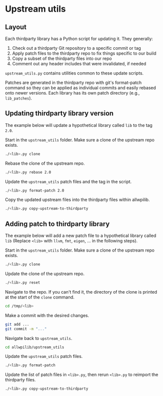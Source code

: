 # Upstream utils

## Layout

Each thirdparty library has a Python script for updating it. They generally:

1. Check out a thirdparty Git repository to a specific commit or tag
2. Apply patch files to the thirdparty repo to fix things specific to our build
3. Copy a subset of the thirdparty files into our repo
4. Comment out any header includes that were invalidated, if needed

`upstream_utils.py` contains utilities common to these update scripts.

Patches are generated in the thirdparty repo with git's format-patch command so
they can be applied as individual commits and easily rebased onto newer
versions. Each library has its own patch directory (e.g., `lib_patches`).

## Updating thirdparty library version

The example below will update a hypothetical library called `lib` to the tag
`2.0`.

Start in the `upstream_utils` folder. Make sure a clone of the upstream repo exists.
```bash
./<lib>.py clone
```

Rebase the clone of the upstream repo.
```bash
./<lib>.py rebase 2.0
```

Update the `upstream_utils` patch files and the tag in the script.
```bash
./<lib>.py format-patch 2.0
```

Copy the updated upstream files into the thirdparty files within allwpilib.
```bash
./<lib>.py copy-upstream-to-thirdparty
```

## Adding patch to thirdparty library

The example below will add a new patch file to a hypothetical library called
`lib` (Replace `<lib>` with `llvm`, `fmt`, `eigen`, ... in the following steps).

Start in the `upstream_utils` folder. Make sure a clone of the upstream repo exists.
```bash
./<lib>.py clone
```

Update the clone of the upstream repo.
```bash
./<lib>.py reset
```

Navigate to the repo. If you can't find it, the directory of the clone is printed at the start of the `clone` command.
```bash
cd /tmp/<lib>
```

Make a commit with the desired changes.
```bash
git add ...
git commit -m "..."
```

Navigate back to `upstream_utils`.
```bash
cd allwpilib/upstream_utils
```

Update the `upstream_utils` patch files.
```bash
./<lib>.py format-patch
```

Update the list of patch files in `<lib>.py`, then rerun `<lib>.py` to reimport the thirdparty files.
```bash
./<lib>.py copy-upstream-to-thirdparty
```
